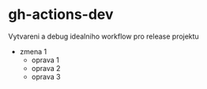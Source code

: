 # gh-actions-dev
Vytvareni a debug idealniho workflow pro release projektu

- zmena 1
  - oprava 1
  - oprava 2
  - oprava 3
